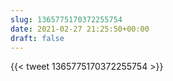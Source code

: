 ```yaml
---
slug: 1365775170372255754
date: 2021-02-27 21:25:50+00:00
draft: false
---
```


{{< tweet 1365775170372255754 >}}
